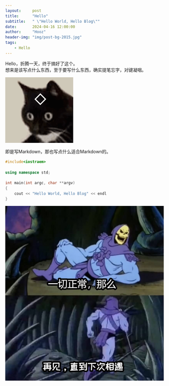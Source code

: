 ```yaml
---
layout:     post
title:      "Hello"
subtitle:   " \"Hello World, Hello Blog\""
date:       2024-04-16 12:00:00
author:     "Hooz"
header-img: "img/post-bg-2015.jpg"
tags:
    - Hello
---
```



Hello，折腾一天，终于搞好了这个。  
想来是该写点什么东西，至于要写什么东西，确实提笔忘字，对键凝咽。

![思考沉默尴尬](https://raw.githubusercontent.com/HoozS/pic/main/pic/思考沉默尴尬.gif)

即是写Markdown，那也写点什么适合Markdown的。

```c++
#include<iostraem>

using namespace std;

int main(int argc, char **argv)
{
    cout << "Hello World, Hello Blog" << endl
}
```

![1713258385773](https://raw.githubusercontent.com/HoozS/pic/main/pic/1713258385773.jpg)